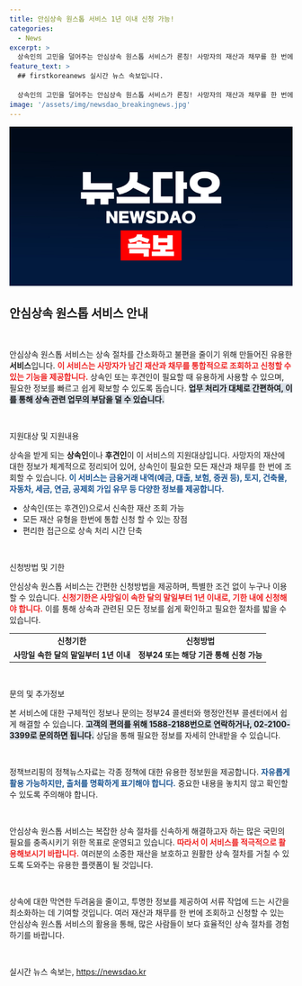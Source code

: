 ```yaml
---
title: 안심상속 원스톱 서비스 1년 이내 신청 가능!
categories:
  - News
excerpt: >
  상속인의 고민을 덜어주는 안심상속 원스톱 서비스가 론칭! 사망자의 재산과 채무를 한 번에 통합 조회 및 신청할 수 있는 이 서비스, 어떻게 이용할 수 있을까요? 자세히 알아보세요!
feature_text: >
  ## firstkoreanews 실시간 뉴스 속보입니다.

  상속인의 고민을 덜어주는 안심상속 원스톱 서비스가 론칭! 사망자의 재산과 채무를 한 번에 통합 조회 및 신청할 수 있는 이 서비스, 어떻게 이용할 수 있을까요? 자세히 알아보세요!
image: '/assets/img/newsdao_breakingnews.jpg'
---
```


<p><img src="/assets/img/newsdao_breakingnews.jpg" alt="firstkoreanews 속보" /></p>

<h2 data-ke-size="size26">안심상속 원스톱 서비스 안내</h2>

<p data-ke-size="size16">&nbsp;</p>

<p>안심상속 원스톱 서비스는 상속 절차를 간소화하고 불편을 줄이기 위해 만들어진 유용한 <strong>서비스</strong>입니다. <b><span style="color: #ee2323;">이 서비스는 사망자가 남긴 재산과 채무를 통합적으로 조회하고 신청할 수 있는 기능을 제공합니다.</span></b> 상속인 또는 후견인이 필요할 때 유용하게 사용할 수 있으며, 필요한 정보를 빠르고 쉽게 확보할 수 있도록 돕습니다. <b><span style="background-color: #21538527;">업무 처리가 대체로 간편하여, 이를 통해 상속 관련 업무의 부담을 덜 수 있습니다.</span></b></p>

<p data-ke-size="size16">&nbsp;</p>

<p>지원대상 및 지원내용</p>

<p>상속을 받게 되는 <strong>상속인</strong>이나 <strong>후견인</strong>이 이 서비스의 지원대상입니다. 사망자의 재산에 대한 정보가 체계적으로 정리되어 있어, 상속인이 필요한 모든 재산과 채무를 한 번에 조회할 수 있습니다. <b><span style="color: #1a5490;">이 서비스는 금융거래 내역(예금, 대출, 보험, 증권 등), 토지, 건축물, 자동차, 세금, 연금, 공제회 가입 유무 등 다양한 정보를 제공합니다.</span></b></p>

<ul>
  <li>상속인(또는 후견인)으로서 신속한 재산 조회 가능</li>
  <li>모든 재산 유형을 한번에 통합 신청 할 수 있는 장점</li>
  <li>편리한 접근으로 상속 처리 시간 단축</li>
</ul>

<p data-ke-size="size16">&nbsp;</p>

<p>신청방법 및 기한</p>

<p>안심상속 원스톱 서비스는 간편한 신청방법을 제공하며, 특별한 조건 없이 누구나 이용할 수 있습니다. <b><span style="color: #ee2323;">신청기한은 사망일이 속한 달의 말일부터 1년 이내로, 기한 내에 신청해야 합니다.</span></b> 이를 통해 상속과 관련된 모든 정보를 쉽게 확인하고 필요한 절차를 밟을 수 있습니다. </p>

<table>
  <tr>
    <td style="text-align: center; height: 17px;"><b>신청기한</b></td>
    <td style="text-align: center; height: 17px;"><b>신청방법</b></td>
  </tr>
  <tr>
    <td style="text-align: center; height: 17px;"><b>사망일 속한 달의 말일부터 1년 이내</b></td>
    <td style="text-align: center; height: 17px;"><b>정부24 또는 해당 기관 통해 신청 가능</b></td>
  </tr>
</table>

<p data-ke-size="size16">&nbsp;</p>

<p>문의 및 추가정보</p>

<p>본 서비스에 대한 구체적인 정보나 문의는 정부24 콜센터와 행정안전부 콜센터에서 쉽게 해결할 수 있습니다. <b><span style="background-color: #21538527;">고객의 편의를 위해 1588-2188번으로 연락하거나, 02-2100-3399로 문의하면 됩니다.</span></b> 상담을 통해 필요한 정보를 자세히 안내받을 수 있습니다.</p>

<p data-ke-size="size16">&nbsp;</p>

<p>정책브리핑의 정책뉴스자료는 각종 정책에 대한 유용한 정보원을 제공합니다. <b><span style="color: #1a5490;">자유롭게 활용 가능하지만, 출처를 명확하게 표기해야 합니다.</span></b> 중요한 내용을 놓치지 않고 확인할 수 있도록 주의해야 합니다. </p>

<p data-ke-size="size16">&nbsp;</p> 

<p>안심상속 원스톱 서비스는 복잡한 상속 절차를 신속하게 해결하고자 하는 많은 국민의 필요를 충족시키기 위한 목표로 운영되고 있습니다. <b><span style="color: #ee2323;">따라서 이 서비스를 적극적으로 활용해보시기 바랍니다.</span></b>  여러분의 소중한 재산을 보호하고 원활한 상속 절차를 거칠 수 있도록 도와주는 유용한 플랫폼이 될 것입니다. </p>

<p data-ke-size="size16">&nbsp;</p> 

<p>상속에 대한 막연한 두려움을 줄이고, 투명한 정보를 제공하여 서류 작업에 드는 시간을 최소화하는 데 기여할 것입니다. 여러 재산과 채무를 한 번에 조회하고 신청할 수 있는 안심상속 원스톱 서비스의 활용을 통해, 많은 사람들이 보다 효율적인 상속 절차를 경험하기를 바랍니다. </p>

<p data-ke-size="size16">&nbsp;</p> 
실시간 뉴스 속보는, <a href="https://newsdao.kr" rel="dofollow">https://newsdao.kr</a>


